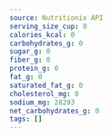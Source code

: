 ```yaml
---
source: Nutritionix API
serving_size_cup: 0
calories_kcal: 0
carbohydrates_g: 0
sugar_g: 0
fiber_g: 0
protein_g: 0
fat_g: 0
saturated_fat_g: 0
cholesterol_mg: 0
sodium_mg: 28293
net_carbohydrates_g: 0
tags: []
---
```

